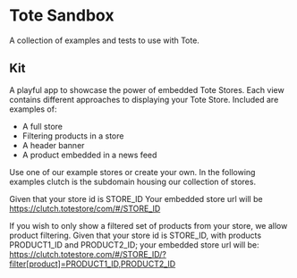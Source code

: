 # Tote Sandbox

A collection of examples and tests to use with Tote.

## Kit
A playful app to showcase the power of embedded Tote Stores.
Each view contains different approaches to displaying your Tote Store.
Included are examples of:
  * A full store
  * Filtering products in a store
  * A header banner
  * A product embedded in a news feed

Use one of our example stores or create your own.
In the following examples clutch is the subdomain housing our collection of stores.

Given that your store id is STORE_ID
Your embedded store url will be https://clutch.totestore/com/#/STORE_ID

If you wish to only show a filtered set of products from your store, we allow product filtering.
Given that your store id is STORE_ID, with products PRODUCT1_ID and PRODUCT2_ID; your embedded store url will be:
https://clutch.totestore.com/#/STORE_ID/?filter[product]=PRODUCT1_ID,PRODUCT2_ID


